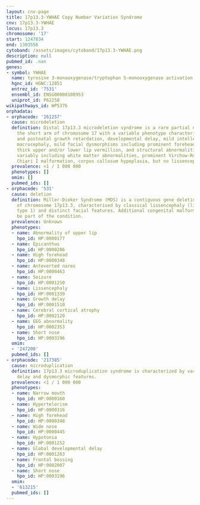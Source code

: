 ```yaml
---
layout: cnv-page
title: 17p13.3-YWHAE Copy Number Variation Syndrome
cnv: 17p13.3-YWHAE
locus: 17p13.3
chromosome: '17'
start: 1247834
end: 1303556
cytoband: /assets/images/cytoband/17p13.3-YWHAE.png
description: null
pubmed_id: .nan
genes:
- symbol: YWHAE
  name: tyrosine 3-monooxygenase/tryptophan 5-monooxygenase activation protein epsilon
  hgnc_id: HGNC:12851
  entrez_id: '7531'
  ensembl_id: ENSG00000108953
  uniprot_id: P62258
wikipathways_id: WP5376
orphadata:
- orphacode: '261257'
  cause: microdeletion
  definition: Distal 17p13.3 microdeletion syndrome is a rare partial monosomy of
    the short arm of chromosome 17 with a variable phenotype characterized by prenatal
    and postnatal growth retardation, developmental delay, mild intellectual disability,
    macrocephaly, mild facial dysmorphisms including prominent forehead, hypertelorism,
    thick upper and/or lower lip vermillion, and structural abnormalities of the brain
    variably including white matter abnormalities, prominent Virchow-Robin spaces,
    Chiari I malformation, corpus callosum hypoplasia, but no lissencephaly.
  prevalence: <1 / 1 000 000
  phenotypes: []
  omim: []
  pubmed_ids: []
- orphacode: '531'
  cause: deletion
  definition: Miller-Dieker Syndrome (MDS) is a contiguous gene deletion syndrome
    of chromosome 17p13.3, characterised by classical lissencephaly (lissencephaly
    type 1) and distinct facial features. Additional congenital malformations can
    be part of the condition.
  prevalence: Unknown
  phenotypes:
  - name: Abnormality of upper lip
    hpo_id: HP:0000177
  - name: Epicanthus
    hpo_id: HP:0000286
  - name: High forehead
    hpo_id: HP:0000348
  - name: Anteverted nares
    hpo_id: HP:0000463
  - name: Seizure
    hpo_id: HP:0001250
  - name: Lissencephaly
    hpo_id: HP:0001339
  - name: Growth delay
    hpo_id: HP:0001510
  - name: Cerebral cortical atrophy
    hpo_id: HP:0002120
  - name: EEG abnormality
    hpo_id: HP:0002353
  - name: Short nose
    hpo_id: HP:0003196
  omim:
  - '247200'
  pubmed_ids: []
- orphacode: '217385'
  cause: microduplication
  definition: 17p13.3 microduplication syndrome is characterized by variable psychomotor
    delay and dysmorphic features.
  prevalence: <1 / 1 000 000
  phenotypes:
  - name: Narrow mouth
    hpo_id: HP:0000160
  - name: Hypertelorism
    hpo_id: HP:0000316
  - name: High forehead
    hpo_id: HP:0000348
  - name: Wide nose
    hpo_id: HP:0000445
  - name: Hypotonia
    hpo_id: HP:0001252
  - name: Global developmental delay
    hpo_id: HP:0001263
  - name: Frontal bossing
    hpo_id: HP:0002007
  - name: Short nose
    hpo_id: HP:0003196
  omim:
  - '613215'
  pubmed_ids: []
---
```


